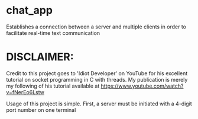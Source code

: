 # chat_app
Establishes a connection between a server and multiple clients in order to facilitate real-time text communication

# DISCLAIMER: 
Credit to this project goes to 'Idiot Developer' on YouTube for
his excellent tutorial on socket programming in C with threads. My publication is merely my following of
his tutorial available at https://www.youtube.com/watch?v=fNerEo6Lstw

Usage of this project is simple. First, a server must be initiated with a 4-digit port number on one terminal
